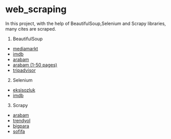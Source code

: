# web_scraping
 In this project, with the help of BeautifulSoup,Selenium and Scrapy libraries, many cites are scraped.

1. BeautifulSoup
* [mediamarkt](https://www.mediamarkt.nl/nl/category/_laptops-482723.html)
* [imdb](https://www.imdb.com/chart/top/)
* [arabam](https://www.arabam.com/)
* [arabam (1-50 pages)](https://www.arabam.com/ikinci-el/otomobil?take=50&page=1)
* [tripadvisor](https://www.tripadvisor.com.tr/Hotels-g298656-Ankara-Hotels.html)

2. Selenium
* [eksisozluk](https://eksisozluk.com/corona-virusu-sayesinde-fark-edilen-gercekler--6435737?p=)
* [imdb](https://www.imdb.com/search/title/?count=100&groups=top_1000&sort=user_rating)

3. Scrapy
* [arabam]( https://www.arabam.com/ikinci-el/otomobil?take=50&page=1)
* [trendyol](https://www.trendyol.com/tv-goruntu-ses-sistemleri-x-c104035?pi=1)
* [bigpara](https://bigpara.hurriyet.com.tr/bilgi/gerekli-linkler/)
* [sofifa](https://sofifa.com/)

